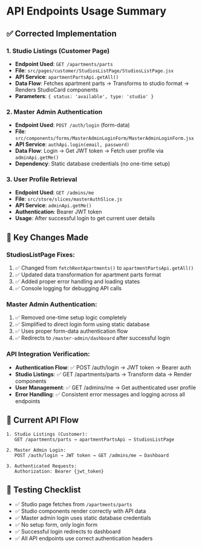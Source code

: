 # API Endpoints Usage Summary

## ✅ **Corrected Implementation**

### **1. Studio Listings (Customer Page)**
- **Endpoint Used**: `GET /apartments/parts`
- **File**: `src/pages/customer/StudiosListPage/StudiosListPage.jsx`
- **API Service**: `apartmentPartsApi.getAll()`
- **Data Flow**: Fetches apartment parts → Transforms to studio format → Renders StudioCard components
- **Parameters**: `{ status: 'available', type: 'studio' }`

### **2. Master Admin Authentication**
- **Endpoint Used**: `POST /auth/login` (form-data)
- **File**: `src/components/forms/MasterAdminLoginForm/MasterAdminLoginForm.jsx`
- **API Service**: `authApi.login(email, password)`
- **Data Flow**: Login → Get JWT token → Fetch user profile via `adminApi.getMe()`
- **Dependency**: Static database credentials (no one-time setup)

### **3. User Profile Retrieval**
- **Endpoint Used**: `GET /admins/me`
- **File**: `src/store/slices/masterAuthSlice.js`
- **API Service**: `adminApi.getMe()`
- **Authentication**: Bearer JWT token
- **Usage**: After successful login to get current user details

## 🔧 **Key Changes Made**

### **StudiosListPage Fixes:**
1. ✅ Changed from `fetchRentApartments()` to `apartmentPartsApi.getAll()`
2. ✅ Updated data transformation for apartment parts format
3. ✅ Added proper error handling and loading states
4. ✅ Console logging for debugging API calls

### **Master Admin Authentication:**
1. ✅ Removed one-time setup logic completely
2. ✅ Simplified to direct login form using static database
3. ✅ Uses proper form-data authentication flow
4. ✅ Redirects to `/master-admin/dashboard` after successful login

### **API Integration Verification:**
- **Authentication Flow**: ✅ POST /auth/login → JWT token → Bearer auth
- **Studio Listings**: ✅ GET /apartments/parts → Transform data → Render components  
- **User Management**: ✅ GET /admins/me → Get authenticated user profile
- **Error Handling**: ✅ Consistent error messages and logging across all endpoints

## 📡 **Current API Flow**

```
1. Studio Listings (Customer):
   GET /apartments/parts → apartmentPartsApi → StudiosListPage

2. Master Admin Login:
   POST /auth/login → JWT token → GET /admins/me → Dashboard

3. Authenticated Requests:
   Authorization: Bearer {jwt_token}
```

## 🎯 **Testing Checklist**

- ✅ Studio page fetches from `/apartments/parts`
- ✅ Studio components render correctly with API data
- ✅ Master admin login uses static database credentials
- ✅ No setup form, only login form
- ✅ Successful login redirects to dashboard
- ✅ All API endpoints use correct authentication headers